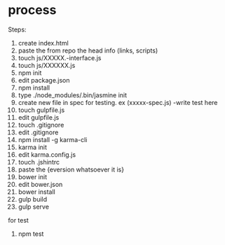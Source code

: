 # process
Steps:
1. create index.html
2. paste the from repo the head info (links, scripts)
3. touch js/XXXXX.-interface.js
4. touch js/XXXXXX.js
5. npm init
6. edit package.json
7. npm install
8. type ./node_modules/.bin/jasmine init
9. create new file in spec for testing. ex (xxxxx-spec.js) -write test here
10. touch gulpfile.js
11. edit gulpfile.js
12. touch .gitignore
12. edit .gitignore
12. npm install -g karma-cli
13. karma init
14. edit karma.config.js
15. touch .jshintrc
16. paste the {eversion whatsoever it is}
17. bower init
18. edit bower.json
19. bower install
19. gulp build
20. gulp serve 

for test
1. npm test
